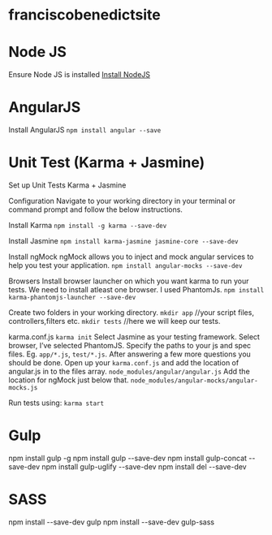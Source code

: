 # franciscobenedictsite

# Node JS
Ensure Node JS is installed
[Install NodeJS](https://nodejs.org/download/)

# AngularJS
Install AngularJS
`npm install angular --save`

# Unit Test (Karma + Jasmine)
Set up Unit Tests
Karma + Jasmine

Configuration
Navigate to your working directory in your terminal or command prompt and follow the below instructions.

Install Karma
`npm install -g karma --save-dev`

Install Jasmine
`npm install karma-jasmine jasmine-core --save-dev`

Install ngMock
ngMock allows you to inject and mock angular services to help you test your application.
`npm install angular-mocks --save-dev`

Browsers
Install browser launcher on which you want karma to run your tests. We need to install atleast one browser. 
I used PhantomJs.
`npm install karma-phantomjs-launcher --save-dev`

Create two folders in  your working directory.
`mkdir app` //your script files, controllers,filters etc.
`mkdir tests` //here we will keep our tests.

karma.conf.js
`karma init`
Select Jasmine as your testing framework.
Select browser, I’ve selected PhantomJS.
Specify the paths to your js and spec files. Eg. `app/*.js`, `test/*.js`.
After answering a few more questions you should be done.
Open up your `karma.conf.js` and add the location of angular.js in to the files array.
`node_modules/angular/angular.js`
Add the location for ngMock just below that.
`node_modules/angular-mocks/angular-mocks.js`

Run tests using:
`karma start`

# Gulp
npm install gulp -g
npm install gulp --save-dev
npm install gulp-concat --save-dev
npm install gulp-uglify --save-dev
npm install del --save-dev

# SASS
npm install --save-dev gulp
npm install --save-dev gulp-sass
